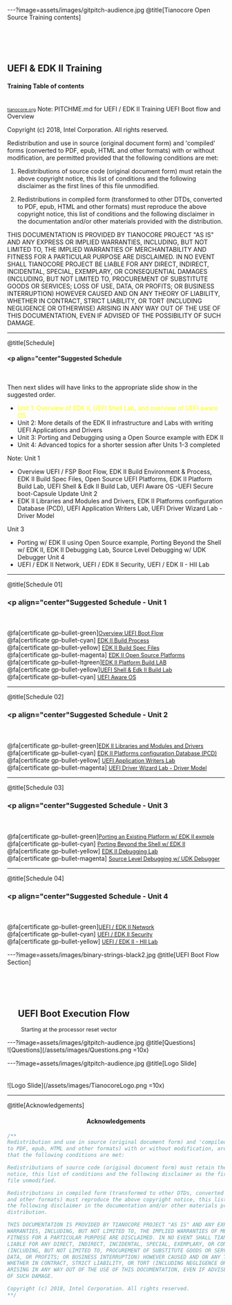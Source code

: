 ---?image=assets/images/gitpitch-audience.jpg
@title[Tianocore Open Source Training contents]
<br><br><br><br><br>
## <span class="gold"   >UEFI & EDK II Training</span>

#### Training Table of contents

<br>
<span style="font-size:0.75em" ><a href='http://www.tianocore.org'>tianocore.org</a></span>
Note:
  PITCHME.md for UEFI / EDK II Training  UEFI Boot flow and Overview

  Copyright (c) 2018, Intel Corporation. All rights reserved.<BR>

  Redistribution and use in source (original document form) and 'compiled'
  forms (converted to PDF, epub, HTML and other formats) with or without
  modification, are permitted provided that the following conditions are met:

  1) Redistributions of source code (original document form) must retain the
     above copyright notice, this list of conditions and the following
     disclaimer as the first lines of this file unmodified.

  2) Redistributions in compiled form (transformed to other DTDs, converted to
     PDF, epub, HTML and other formats) must reproduce the above copyright
     notice, this list of conditions and the following disclaimer in the
     documentation and/or other materials provided with the distribution.

  THIS DOCUMENTATION IS PROVIDED BY TIANOCORE PROJECT "AS IS" AND ANY EXPRESS OR
  IMPLIED WARRANTIES, INCLUDING, BUT NOT LIMITED TO, THE IMPLIED WARRANTIES OF
  MERCHANTABILITY AND FITNESS FOR A PARTICULAR PURPOSE ARE DISCLAIMED. IN NO
  EVENT SHALL TIANOCORE PROJECT  BE LIABLE FOR ANY DIRECT, INDIRECT, INCIDENTAL,
  SPECIAL, EXEMPLARY, OR CONSEQUENTIAL DAMAGES (INCLUDING, BUT NOT LIMITED TO,
  PROCUREMENT OF SUBSTITUTE GOODS OR SERVICES; LOSS OF USE, DATA, OR PROFITS;
  OR BUSINESS INTERRUPTION) HOWEVER CAUSED AND ON ANY THEORY OF LIABILITY,
  WHETHER IN CONTRACT, STRICT LIABILITY, OR TORT (INCLUDING NEGLIGENCE OR
  OTHERWISE) ARISING IN ANY WAY OUT OF THE USE OF THIS DOCUMENTATION, EVEN IF
  ADVISED OF THE POSSIBILITY OF SUCH DAMAGE.

---  
@title[Schedule]
#### <p align="center"<span class="gold"   >Suggested Schedule </span></p><br>

Then next slides will have links to the appropriate slide show in the suggested order. <br>
- <font color="yellow">Unit 1:  Overview of EDK II, UEFI Shell Lab, and overview of UEFI aware OS</font><br>
- Unit 2:  More details of the EDK II infrastructure and Labs with writing UEFI Applications and Drivers<br>
- Unit 3:  Porting and Debugging using a Open Source example with EDK II<br>
- Unit 4:  Advanced topics for a shorter session after Units 1-3 completed

 
Note:
Unit 1
  - Overview UEFI / FSP Boot Flow, EDK II Build Environment & Process, EDK II Build Spec Files, Open Source UEFI Platforms, EDK II Platform Build Lab, UEFI Shell & Edk II Build Lab, UEFI Aware OS -UEFI Secure boot-Capsule Update
Unit 2
  - EDK II Libraries and Modules and Drivers, EDK II Platforms configuration Database (PCD),  UEFI Application Writers Lab, UEFI Driver Wizard Lab - Driver Model

Unit 3
  - Porting w/ EDK II using Open Source example, Porting Beyond the Shell w/ EDK II,  EDK II Debugging Lab, Source Level Debugging w/ UDK Debugger
Unit 4
  - UEFI / EDK II Network,  UEFI / EDK II Security,  UEFI / EDK II - HII Lab 



---  
@title[Schedule 01]
<br>
### <p align="center"<span class="gold"   >Suggested Schedule - Unit 1</span></p><br>

<!---  Add bullets using https://fontawesome.com/cheatsheet certificate
-->
 @fa[certificate gp-bullet-green]<span style="font-size:0.9em"><a href='https://gitpitch.com/Laurie0131/UEFI_Boot_Flow_Pres2/master#/' >Overview UEFI Boot Flow </a> </span><br>
 @fa[certificate gp-bullet-cyan] <span style="font-size:0.9em"><a href='https://gitpitch.com/Laurie0131/EDK__II_Build_Process_Pres_2/master#/' >EDK II Build Process</a> </span><br>
 @fa[certificate gp-bullet-yellow] <span style="font-size:0.9em"><a href='https://gitpitch.com/Laurie0131/EDK_II_Build_Spec_Files_Pres/master#/' >EDK II Build Spec Files </a> </span> <br>
 @fa[certificate gp-bullet-magenta] <span style="font-size:0.9em"><a href='https://gitpitch.com/Laurie0131/OpenSource_Platforms_Pres/master#/' > EDK II Open Source Platforms </a> </span> <br>
 @fa[certificate gp-bullet-ltgreen]<span style="font-size:0.9em"><a href='' >EDK II Platform Build LAB </a> </span><br>
 @fa[certificate gp-bullet-yellow]<span style="font-size:0.9em"><a href='' >UEFI Shell & Edk II Build Lab </a> </span><br>
 @fa[certificate gp-bullet-cyan] <span style="font-size:0.9em"><a href='' >UEFI Aware OS </a> </span><br>


---  
@title[Schedule 02]
<BR>
### <p align="center"<span class="gold"   >Suggested Schedule - Unit 2</span></p><br>

<!---  Add bullets using https://fontawesome.com/cheatsheet certificate
-->
 @fa[certificate gp-bullet-green]<span style="font-size:0.9em"><a href='' >EDK II Libraries and Modules and Drivers </a> </span><br>
 @fa[certificate gp-bullet-cyan] <span style="font-size:0.9em"><a href='' >EDK II Platforms configuration Database (PCD)  </a> </span><br>
 @fa[certificate gp-bullet-yellow] <span style="font-size:0.9em"><a href='' >UEFI Application Writers Lab</a> </span> <br>
 @fa[certificate gp-bullet-magenta] <span style="font-size:0.9em"><a href='' >UEFI Driver Wizard Lab - Driver Model </a> </span> 

---  
@title[Schedule 03]
<BR>
### <p align="center"<span class="gold"   >Suggested Schedule - Unit 3</span></p><br>

<!---  Add bullets using https://fontawesome.com/cheatsheet certificate
-->
 @fa[certificate gp-bullet-green]<span style="font-size:0.9em"><a href='' >Porting an Existing Platform w/ EDK II exmple</a> </span><br>
 @fa[certificate gp-bullet-cyan] <span style="font-size:0.9em"><a href='' >Porting Beyond the Shell w/ EDK II </a> </span><br>
 @fa[certificate gp-bullet-yellow] <span style="font-size:0.9em"><a href='' >EDK II Debugging Lab </a> </span> <br>
 @fa[certificate gp-bullet-magenta] <span style="font-size:0.9em"><a href='' >Source Level Debugging w/ UDK Debugger</a> </span> 

---  
@title[Schedule 04]
<BR>
### <p align="center"<span class="gold"   >Suggested Schedule - Unit 4</span></p><br>

<!---  Add bullets using https://fontawesome.com/cheatsheet certificate
-->
 @fa[certificate gp-bullet-green]<span style="font-size:0.9em"><a href='' >UEFI / EDK II Network </a> </span><br>
 @fa[certificate gp-bullet-cyan] <span style="font-size:0.9em"><a href='' >UEFI / EDK II Security </a> </span><br>
 @fa[certificate gp-bullet-yellow] <span style="font-size:0.9em"><a href='' >UEFI / EDK II - HII Lab  </a> </span> <br>



---?image=assets/images/binary-strings-black2.jpg
@title[UEFI Boot Flow Section]
<br><br><br><br><br>
## <span class="gold"  >&nbsp;&nbsp;&nbsp;&nbsp;&nbsp;UEFI Boot Execution Flow</span>
<span style="font-size:0.9em" > &nbsp;&nbsp;&nbsp;&nbsp;&nbsp;&nbsp;&nbsp;&nbsp;&nbsp;Starting at the processor reset vector</span>


---?image=assets/images/gitpitch-audience.jpg
@title[Questions]
<br>
![Questions](/assets/images/Questions.png =10x) 


---?image=assets/images/gitpitch-audience.jpg
@title[Logo Slide]
<br><br><br>
![Logo Slide](/assets/images/TianocoreLogo.png =10x)



---
@title[Acknowledgements]
#### <p align="center"><span class="gold"   >Acknowledgements</span></p>

```c++
/**
Redistribution and use in source (original document form) and 'compiled' forms (converted
to PDF, epub, HTML and other formats) with or without modification, are permitted provided
that the following conditions are met:

Redistributions of source code (original document form) must retain the above copyright 
notice, this list of conditions and the following disclaimer as the first lines of this 
file unmodified.

Redistributions in compiled form (transformed to other DTDs, converted to PDF, epub, HTML
and other formats) must reproduce the above copyright notice, this list of conditions and 
the following disclaimer in the documentation and/or other materials provided with the 
distribution.

THIS DOCUMENTATION IS PROVIDED BY TIANOCORE PROJECT "AS IS" AND ANY EXPRESS OR IMPLIED 
WARRANTIES, INCLUDING, BUT NOT LIMITED TO, THE IMPLIED WARRANTIES OF MERCHANTABILITY AND 
FITNESS FOR A PARTICULAR PURPOSE ARE DISCLAIMED. IN NO EVENT SHALL TIANOCORE PROJECT BE 
LIABLE FOR ANY DIRECT, INDIRECT, INCIDENTAL, SPECIAL, EXEMPLARY, OR CONSEQUENTIAL DAMAGES 
(INCLUDING, BUT NOT LIMITED TO, PROCUREMENT OF SUBSTITUTE GOODS OR SERVICES; LOSS OF USE, 
DATA, OR PROFITS; OR BUSINESS INTERRUPTION) HOWEVER CAUSED AND ON ANY THEORY OF LIABILITY, 
WHETHER IN CONTRACT, STRICT LIABILITY, OR TORT (INCLUDING NEGLIGENCE OR OTHERWISE) 
ARISING IN ANY WAY OUT OF THE USE OF THIS DOCUMENTATION, EVEN IF ADVISED OF THE POSSIBILITY 
OF SUCH DAMAGE.

Copyright (c) 2018, Intel Corporation. All rights reserved.
**/

```

